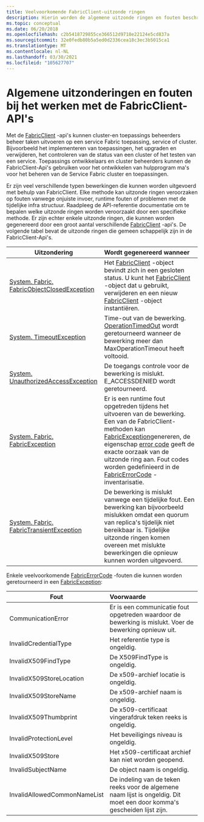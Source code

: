 ```yaml
---
title: Veelvoorkomende FabricClient-uitzonde ringen
description: Hierin worden de algemene uitzonde ringen en fouten beschreven die kunnen worden gegenereerd door de FabricClient-Api's tijdens het uitvoeren van bewerkingen voor toepassings-en Cluster beheer.
ms.topic: conceptual
ms.date: 06/20/2018
ms.openlocfilehash: c2b5418729855ce366512d9718e22124e5cd837a
ms.sourcegitcommit: 32e0fedb80b5a5ed0d2336cea18c3ec3b5015ca1
ms.translationtype: MT
ms.contentlocale: nl-NL
ms.lasthandoff: 03/30/2021
ms.locfileid: "105627707"
---
```

# <a name="common-exceptions-and-errors-when-working-with-the-fabricclient-apis"></a>Algemene uitzonderingen en fouten bij het werken met de FabricClient-API's
Met de [FabricClient](/dotnet/api/system.fabric.fabricclient) -api's kunnen cluster-en toepassings beheerders beheer taken uitvoeren op een service Fabric toepassing, service of cluster. Bijvoorbeeld het implementeren van toepassingen, het upgraden en verwijderen, het controleren van de status van een cluster of het testen van een service. Toepassings ontwikkelaars en cluster beheerders kunnen de FabricClient-Api's gebruiken voor het ontwikkelen van hulpprogram ma's voor het beheren van de Service Fabric cluster en toepassingen.

Er zijn veel verschillende typen bewerkingen die kunnen worden uitgevoerd met behulp van FabricClient.  Elke methode kan uitzonde ringen veroorzaken op fouten vanwege onjuiste invoer, runtime fouten of problemen met de tijdelijke infra structuur.  Raadpleeg de API-referentie documentatie om te bepalen welke uitzonde ringen worden veroorzaakt door een specifieke methode. Er zijn echter enkele uitzonde ringen, die kunnen worden gegenereerd door een groot aantal verschillende [FabricClient](/dotnet/api/system.fabric.fabricclient) -api's. De volgende tabel bevat de uitzonde ringen die gemeen schappelijk zijn in de FabricClient-Api's.

| Uitzondering | Wordt gegenereerd wanneer |
| --- |:--- |
| [System. Fabric. FabricObjectClosedException](/dotnet/api/system.fabric.fabricobjectclosedexception) |Het [FabricClient](/dotnet/api/system.fabric.fabricclient) -object bevindt zich in een gesloten status. U kunt het [FabricClient](/dotnet/api/system.fabric.fabricclient) -object dat u gebruikt, verwijderen en een nieuw [FabricClient](/dotnet/api/system.fabric.fabricclient) -object instantiëren. |
| [System. TimeoutException](/dotnet/core/api/system.timeoutexception) |Time-out van de bewerking. [OperationTimedOut](/dotnet/api/system.fabric.fabricerrorcode) wordt geretourneerd wanneer de bewerking meer dan MaxOperationTimeout heeft voltooid. |
| [System. UnauthorizedAccessException](/dotnet/core/api/system.unauthorizedaccessexception) |De toegangs controle voor de bewerking is mislukt. E_ACCESSDENIED wordt geretourneerd. |
| [System. Fabric. FabricException](/dotnet/api/system.fabric.fabricexception) |Er is een runtime fout opgetreden tijdens het uitvoeren van de bewerking. Een van de FabricClient-methoden kan [FabricException](/dotnet/api/system.fabric.fabricexception)genereren, de eigenschap [error code](/dotnet/api/system.fabric.fabricexception.errorcode) geeft de exacte oorzaak van de uitzonde ring aan. Fout codes worden gedefinieerd in de [FabricErrorCode](/dotnet/api/system.fabric.fabricerrorcode) -inventarisatie. |
| [System. Fabric. FabricTransientException](/dotnet/api/system.fabric.fabrictransientexception) |De bewerking is mislukt vanwege een tijdelijke fout. Een bewerking kan bijvoorbeeld mislukken omdat een quorum van replica's tijdelijk niet bereikbaar is. Tijdelijke uitzonde ringen komen overeen met mislukte bewerkingen die opnieuw kunnen worden uitgevoerd. |

Enkele veelvoorkomende [FabricErrorCode](/dotnet/api/system.fabric.fabricerrorcode) -fouten die kunnen worden geretourneerd in een [FabricException](/dotnet/api/system.fabric.fabricexception):

| Fout | Voorwaarde |
| --- |:--- |
| CommunicationError |Er is een communicatie fout opgetreden waardoor de bewerking is mislukt. Voer de bewerking opnieuw uit. |
| InvalidCredentialType |Het referentie type is ongeldig. |
| InvalidX509FindType |De X509FindType is ongeldig. |
| InvalidX509StoreLocation |De x509-archief locatie is ongeldig. |
| InvalidX509StoreName |De x509-archief naam is ongeldig. |
| InvalidX509Thumbprint |De x509-certificaat vingerafdruk teken reeks is ongeldig. |
| InvalidProtectionLevel |Het beveiligings niveau is ongeldig. |
| InvalidX509Store |Het x509-certificaat archief kan niet worden geopend. |
| InvalidSubjectName |De object naam is ongeldig. |
| InvalidAllowedCommonNameList |De indeling van de teken reeks voor de algemene naam lijst is ongeldig. Dit moet een door komma's gescheiden lijst zijn. |
